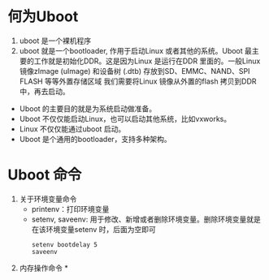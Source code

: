 # 何为Uboot
1. uboot 是一个裸机程序
2. uboot 就是一个bootloader, 作用于启动Linux 或者其他的系统。Uboot 最主要的工作就是初始化DDR。这是因为Linux 是运行在DDR 里面的。一般Linux 镜像zImage (uImage) 和设备树 (.dtb) 存放到SD、EMMC、NAND、SPI FLASH 等等外置存储区域
我们需要将Linux 镜像从外置的flash 拷贝到DDR 中，再去启动。
* Uboot 的主要目的就是为系统启动做准备。
* Uboot 不仅仅能启动Linux，也可以启动其他系统，比如vxworks。
* Linux 不仅仅能通过uboot 启动。
* Uboot 是个通用的bootloader，支持多种架构。

# Uboot 命令
1. 关于环境变量命令
	* printenv：打印环境变量
	* setenv, saveenv: 用于修改、新增或者删除环境变量。删除环境变量就是在该环境变量setenv 时，后面为空即可
		```
		setenv bootdelay 5
		saveenv
		```
2. 内存操作命令
	* 